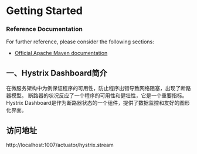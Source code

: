 # Getting Started
### Reference Documentation
For further reference, please consider the following sections:
* [Official Apache Maven documentation](https://maven.apache.org/guides/index.html)
## 一、Hystrix Dashboard简介
在微服务架构中为例保证程序的可用性，防止程序出错导致网络阻塞，出现了断路器模型。
断路器的状况反应了一个程序的可用性和健壮性，它是一个重要指标。
Hystrix Dashboard是作为断路器状态的一个组件，提供了数据监控和友好的图形化界面。

## 访问地址
http://localhost:1007/actuator/hystrix.stream



